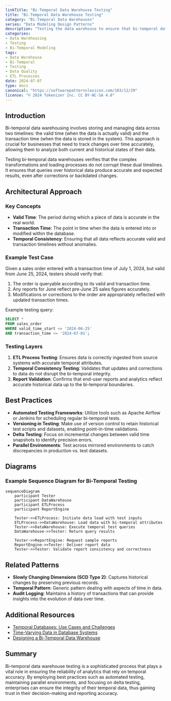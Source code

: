 ```yaml
---
linkTitle: "Bi-Temporal Data Warehouse Testing"
title: "Bi-Temporal Data Warehouse Testing"
category: "Bi-Temporal Data Warehouses"
series: "Data Modeling Design Patterns"
description: "Testing the data warehouse to ensure that bi-temporal data is correctly loaded and queries return accurate results."
categories:
- Data Warehousing
- Testing
- Bi-Temporal Modeling
tags:
- Data Warehouse
- Bi-Temporal
- Testing
- Data Quality
- ETL Processes
date: 2024-07-07
type: docs
canonical: "https://softwarepatternslexicon.com/103/12/29"
license: "© 2024 Tokenizer Inc. CC BY-NC-SA 4.0"
---
```


## Introduction

Bi-temporal data warehousing involves storing and managing data across two timelines: the valid time (when the data is actually valid) and the transaction time (when the data is stored in the system). This approach is crucial for businesses that need to track changes over time accurately, allowing them to analyze both current and historical states of their data.

Testing bi-temporal data warehouses verifies that the complex transformations and loading processes do not corrupt these dual timelines. It ensures that queries over historical data produce accurate and expected results, even after corrections or backdated changes.

## Architectural Approach

### Key Concepts

- **Valid Time**: The period during which a piece of data is accurate in the real world.
- **Transaction Time**: The point in time when the data is entered into or modified within the database.
- **Temporal Consistency**: Ensuring that all data reflects accurate valid and transaction timelines without anomalies.

### Example Test Case

Given a sales order entered with a transaction time of July 1, 2024, but valid from June 25, 2024, testers should verify that:

1. The order is queryable according to its valid and transaction time.
2. Any reports for June reflect pre-June 25 sales figures accurately.
3. Modifications or corrections to the order are appropriately reflected with updated transaction times.
   
Example testing query:
```sql
SELECT *
FROM sales_order
WHERE valid_time_start <= '2024-06-25'
AND transaction_time <= '2024-07-01';
```

### Testing Layers

1. **ETL Process Testing**: Ensures data is correctly ingested from source systems with accurate temporal attributes.
2. **Temporal Consistency Testing**: Validates that updates and corrections to data do not disrupt the bi-temporal integrity.
3. **Report Validation**: Confirms that end-user reports and analytics reflect accurate historical data up to the bi-temporal boundaries.

## Best Practices

- **Automated Testing Frameworks**: Utilize tools such as Apache Airflow or Jenkins for scheduling regular bi-temporal tests.
- **Versioning in Testing**: Make use of version control to retain historical test scripts and datasets, enabling point-in-time validations.
- **Delta Testing**: Focus on incremental changes between valid time snapshots to identify precision errors.
- **Parallel Environments**: Test across mirrored environments to catch discrepancies in production vs. test datasets.

## Diagrams

### Example Sequence Diagram for Bi-Temporal Testing

```mermaid
sequenceDiagram
    participant Tester
    participant DataWarehouse
    participant ETLProcess
    participant ReportEngine

    Tester->>ETLProcess: Initiate data load with test inputs
    ETLProcess->>DataWarehouse: Load data with bi-temporal attributes
    Tester->>DataWarehouse: Execute temporal test queries
    DataWarehouse->>Tester: Return query results

    Tester->>ReportEngine: Request sample reports
    ReportEngine->>Tester: Deliver report data
    Tester->>Tester: Validate report consistency and correctness
```

## Related Patterns

- **Slowly Changing Dimensions (SCD Type 2)**: Captures historical changes by preserving previous records.
- **Temporal Pattern**: Generic pattern dealing with aspects of time in data.
- **Audit Logging**: Maintains a history of transactions that can provide insights into the evolution of data over time.

## Additional Resources

- [Temporal Databases: Use Cases and Challenges](https://www.temporaldb.com/use-cases)
- [Time-Varying Data in Database Systems](https://www.timemodeling.com)
- [Designing a Bi-Temporal Data Warehouse](https://www.bitemporaldw.com/guidelines)

## Summary

Bi-temporal data warehouse testing is a sophisticated process that plays a vital role in ensuring the reliability of analytics that rely on temporal accuracy. By employing best practices such as automated testing, maintaining parallel environments, and focusing on delta testing, enterprises can ensure the integrity of their temporal data, thus gaining trust in their decision-making and reporting accuracy.
